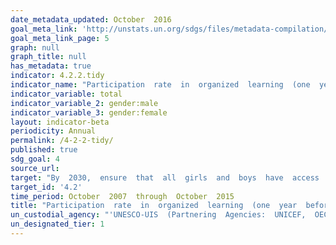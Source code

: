 ```yaml
---
date_metadata_updated: October  2016
goal_meta_link: 'http://unstats.un.org/sdgs/files/metadata-compilation/Metadata-Goal-4.pdf'
goal_meta_link_page: 5
graph: null
graph_title: null 
has_metadata: true
indicator: 4.2.2.tidy
indicator_name: "Participation  rate  in  organized  learning  (one  year  before  the  official  primary  entry  age),  by  sex"
indicator_variable: total
indicator_variable_2: gender:male
indicator_variable_3: gender:female
layout: indicator-beta
periodicity: Annual
permalink: /4-2-2-tidy/
published: true
sdg_goal: 4
source_url: 
target: "By  2030,  ensure  that  all  girls  and  boys  have  access  to  quality  early  childhood  development,  care  and  pre-primary  education  so  that  they  are  ready  for  primary  education."
target_id: '4.2'
time_period: October  2007  through  October  2015
title: "Participation  rate  in  organized  learning  (one  year  before  the  official  primary  entry  age),  by  sex"
un_custodial_agency: "'UNESCO-UIS  (Partnering  Agencies:  UNICEF,  OECD)'"
un_designated_tier: 1
---
```

